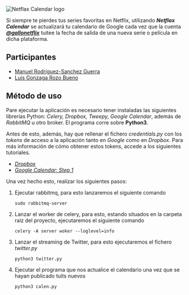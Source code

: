 ![Netflax Calendar logo](http://i.imgur.com/E4wKn4j.png)

Si siempre te pierdes tus series favoritas en Netflix, utilizando ***Netflax Calendar*** se actualizará tu calendario de Google cada vez que la cuenta ***[@gallonetflix](https://twitter.com/gallonetflix)*** tuitee la fecha de salida de una nueva serie o película en dicha plataforma.

## Participantes

- [Manuel Rodríguez-Sanchez Guerra](https://github.com/manuelrdsg)
- [Luis Gonzaga Rozo Bueno](https://github.com/luisrozo)

## Método de uso

Pare ejecutar la aplicación es necesario tener instaladas las siguientes librerías Python: *Celery, Dropbox, Tweepy, Google Calendar*, además de *RabbitMQ* u otro broker. El programa corre sobre **Python3**.

Antes de esto, además, hay que rellenar el fichero *credentials.py* con los *tokens* de acceso a la aplicación tanto en *Google* como en *Dropbox*. Para más información de cómo obtener estos tokens, accede a los siguientes tutoriales. 
* [*Dropbox*](https://blogs.dropbox.com/developers/2014/05/generate-an-access-token-for-your-own-account/)
* [*Google Calendar: Step 1*](https://developers.google.com/google-apps/calendar/quickstart/python)

Una vez hecho esto, realizar los siguientes pasos:

1. Ejecutar rabbitmq, para esto lanzaremos el siguiente comando
	```
	sudo rabbitmq-server
    ```
    
2. Lanzar el worker de celery, para esto, estando situados en la carpeta raiz del proyecto, ejecutaremos el siguiente comando
	```
	celery -A server woker --loglevel=info
    ```

3. Lanzar el streaming de Twitter, para esto ejecutaremos el fichero *twitter.py*
	```
	python3 twitter.py
    ```
    
4. Ejecutar el programa que nos actualice el calendario una vez que se hayan publicado tuits nuevos
	```
	python3 calen.py
    ```
